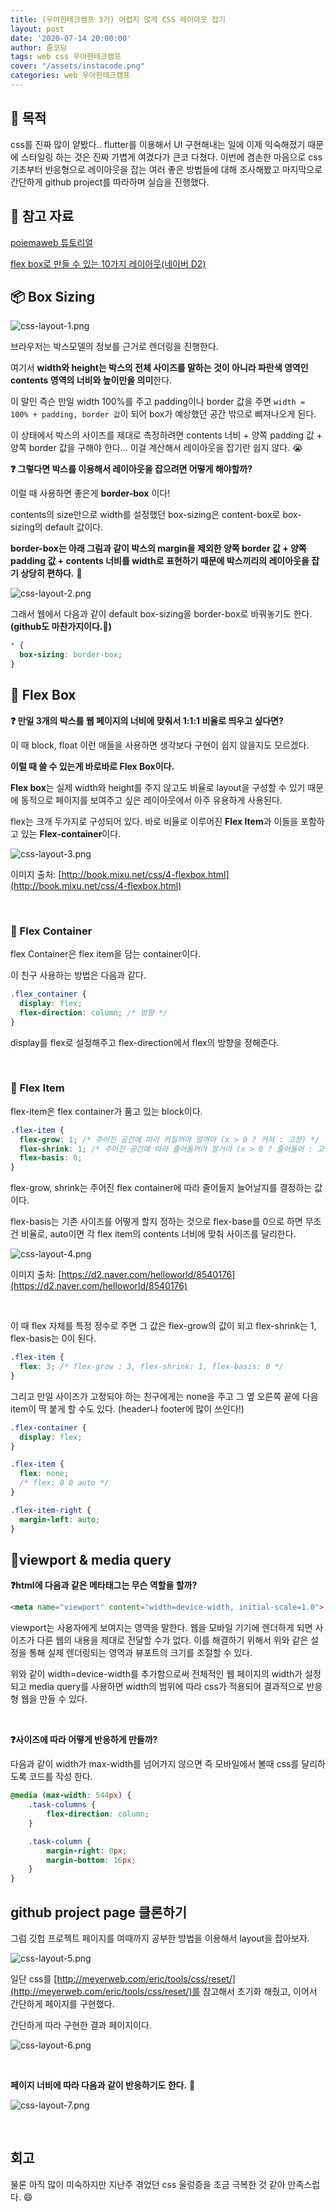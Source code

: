 ```yaml
---
title: (우아한테크캠프 3기) 어렵지 않게 CSS 레이아웃 잡기
layout: post
date: '2020-07-14 20:00:00'
author: 줌코딩
tags: web css 우아한테크캠프
cover: "/assets/instacode.png"
categories: web 우아한테크캠프
---
```


## 🤔 목적

css를 진짜 많이 얕봤다.. flutter를 이용해서 UI 구현해내는 일에 이제 익숙해졌기 때문에 스타일링 하는 것은 진짜 가볍게 여겼다가  큰코 다쳤다. 이번에 겸손한 마음으로 css 기초부터 반응형으로 레이아웃을 잡는 여러 좋은 방법들에 대해 조사해봤고 마지막으로 간단하게 github project를 따라하며 실습을 진행했다.

## 📗 참고 자료

[poiemaweb 튜토리얼](https://poiemaweb.com/)

[flex box로 만들 수 있는 10가지 레이아웃(네이버 D2)](https://d2.naver.com/helloworld/8540176)

## 📦 Box Sizing

![css-layout-1.png](/assetes/css-layout-1.png)

브라우저는 박스모델의 정보를 근거로 렌더링을 진행한다.

여기서 **width와 height는 박스의 전체 사이즈를 말하는 것이 아니라 파란색 영역인 contents 영역의 너비와 높이만을 의미**한다.

이 말인 즉슨 만일 width 100%를 주고 padding이나 border 값을 주면 `width = 100% + padding, border 값`이 되어 box가 예상했던 공간 밖으로 삐져나오게 된다.

이 상태에서 박스의 사이즈를 제대로 측정하려면  contents 너비 + 양쪽 padding 값 + 양쪽 border 값을 구해야 한다... 이걸 계산해서 레이아웃을 잡기란 쉽지 않다. 😭

**❓ 그렇다면 박스를 이용해서 레이아웃을 잡으려면 어떻게 해야할까?**

이럴 때 사용하면 좋은게  **border-box** 이다! 

contents의 size만으로 width를 설정했던 box-sizing은 content-box로 box-sizing의 default 값이다.

**border-box는 아래 그림과 같이 박스의 margin을 제외한 양쪽 border 값 + 양쪽 padding 값 + contents  너비를 width로 표현하기 때문에 박스끼리의 레이아웃을 잡기 상당히 편하다.** 🍏

![css-layout-2.png](/assetes/css-layout-2.png)

그래서 웹에서 다음과 같이 default box-sizing을 border-box로 바꿔놓기도 한다.**(github도 마찬가지이다.**🐙**)** 

```css
* {
  box-sizing: border-box;
}
```

## 💪 Flex Box

**❓ 만일 3개의 박스를 웹 페이지의 너비에 맞춰서 1:1:1 비율로 띄우고 싶다면?**

이 때 block, float 이런 애들을 사용하면 생각보다 구현이 쉽지 않을지도 모르겠다. 

**이럴 때 쓸 수 있는게 바로바로 Flex Box이다.**

**Flex box**는 실제 width와 height를 주지 않고도 비율로 layout을 구성할 수 있기 때문에 동적으로 페이지를 보여주고 싶은 레이아웃에서 아주 유용하게 사용된다.

flex는 크개 두가지로 구성되어 있다. 바로 비율로 이루어진 **Flex Item**과 이들을 포함하고 있는 **Flex-container**이다.

![css-layout-3.png](/assetes/css-layout-3.png)

이미지 출처: [http://book.mixu.net/css/4-flexbox.html](http://book.mixu.net/css/4-flexbox.html)

<br>

### 🐓 Flex Container

flex Container은 flex item을 담는 container이다. 

이 친구 사용하는 방법은 다음과 같다.

```css
.flex_container {
  display: flex;
  flex-direction: column; /* 방향 */
}
```

display를 flex로 설정해주고 flex-direction에서 flex의 방향을 정해준다. 

<br>

### 🐥 Flex Item

flex-item은 flex container가 품고 있는 block이다.

```css
.flex-item {
  flex-grow: 1; /* 주어진 공간에 따라 커질꺼야 말꺼야 (x > 0 ? 커져 : 고정) */
  flex-shrink: 1; /* 주어진 공간에 따라 줄어들꺼야 말거야 (x > 0 ? 줄어들어 : 고정) */
  flex-basis: 0;
}
```

flex-grow, shrink는 주어진 flex container에 따라 줄어들지 늘어날지를 결정하는 값이다.

flex-basis는 기존 사이즈를 어떻게 할지 정하는 것으로 flex-base를 0으로 하면 무조건 비율로, auto이면 각 flex item의 contents 너비에 맞춰 사이즈를 달리한다.

![css-layout-4.png](/assetes/css-layout-4.png)

이미지 출처: [https://d2.naver.com/helloworld/8540176](https://d2.naver.com/helloworld/8540176)

<br>

이 때 flex 자체를 특정 정수로 주면 그 값은 flex-grow의 값이 되고 flex-shrink는 1, flex-basis는 0이 된다.

```css
.flex-item {
  flex: 3; /* flex-grow : 3, flex-shrink: 1, flex-basis: 0 */
}
```

그리고 만일 사이즈가 고정되야 하는 친구에게는 none을 주고 그 옆 오른쪽 끝에 다음 item이  딱 붙게 할 수도 있다. (header나 footer에 많이 쓰인다!)

```css
.flex-container {
  display: flex;
}

.flex-item {
  flex: none;
  /* flex: 0 0 auto */    
}

.flex-item-right {
  margin-left: auto;
}
```

## 📱viewport & media query

**❓html에 다음과 같은 메타태그는  무슨 역할을 할까?**

```html
<meta name="viewport" content="width=device-width, initial-scale=1.0">
```

viewport는 사용자에게 보여지는 영역을 말한다. 웹을 모바일 기기에 렌더하게 되면 사이즈가 다른 웹의 내용을 제대로 전달할 수가 없다. 이를 해결하기 위해서 위와 같은 설정을 통해 실제 렌더링되는 영역과 뷰포트의 크기를 조절할 수 있다. 

위와 같이 width=device-width를 추가함으로써 전체적인 웹 페이지의 width가 설정되고 media query를 사용하면 width의 범위에 따라 css가 적용되어 결과적으로 반응형 웹을 만들 수 있다.

<br>

**❓사이즈에 따라 어떻게 반응하게 만들까?** 

다음과 같이 width가 max-width를 넘어가지 않으면 즉 모바일에서 볼때 css를 달리하도록 코드를 작성 한다.

```css
@media (max-width: 544px) {
    .task-columns {
        flex-direction: column;
    }

    .task-column {
        margin-right: 0px;
        margin-bottom: 16px;
    }
}
```

## github project page 클론하기

 그럼 깃헙 프로젝트 페이지를 여때까지 공부한 방법을 이용해서 layout을 잡아보자. 

![css-layout-5.png](/assetes/css-layout-5.png)

일단 css를 [http://meyerweb.com/eric/tools/css/reset/](http://meyerweb.com/eric/tools/css/reset/)를 참고해서 초기화 해줬고, 이어서 간단하게 페이지를 구현했다. 

간단하게 따라 구현한 결과 페이지이다.

![css-layout-6.png](/assetes/css-layout-6.png)

<br>

**페이지 너비에 따라 다음과 같이 반응하기도 한다.** 👏

![css-layout-7.png](/assetes/css-layout-7.png)

<br>

## 회고

물론 아직 많이 미숙하지만 지난주 겪었던 css 울렁증을 조금 극복한 것 같아 만족스럽다. 😄



